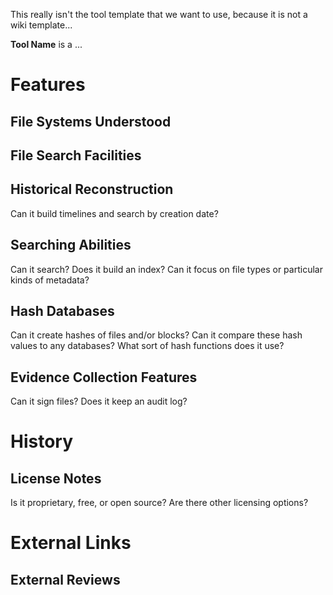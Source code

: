 This really isn't the tool template that we want to use, because it is
not a wiki template...

**Tool Name** is a ...

# Features

## File Systems Understood

## File Search Facilities

## Historical Reconstruction

Can it build timelines and search by creation date?

## Searching Abilities

Can it search? Does it build an index? Can it focus on file types or
particular kinds of metadata?

## Hash Databases

Can it create hashes of files and/or blocks? Can it compare these hash
values to any databases? What sort of hash functions does it use?

## Evidence Collection Features

Can it sign files? Does it keep an audit log?

# History

## License Notes

Is it proprietary, free, or open source? Are there other licensing
options?

# External Links

## External Reviews